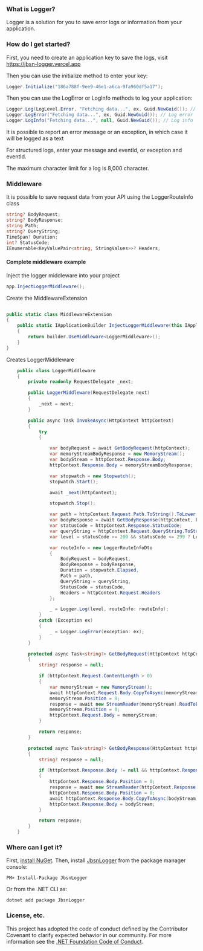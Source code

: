 ### What is Logger?

Logger is a solution for you to save error logs or information from your application.

### How do I get started?

First, you need to create an application key to save the logs, visit https://jbsn-logger.vercel.app

Then you can use the initialize method to enter your key:

```csharp
Logger.Initialize("186a788f-9ee9-46e1-a6ca-9fa960df5a17");
```

Then you can use the LogError or LogInfo methods to log your application:
```csharp
Logger.Log(LogLevel.Error, "Fetching data...", ex, Guid.NewGuid()); // Generic log
Logger.LogError("Fetching data...", ex, Guid.NewGuid()); // Log error
Logger.LogInfo("Fetching data...", null, Guid.NewGuid()); // Log info
```
It is possible to report an error message or an exception, in which case it will be logged as a text

For structured logs, enter your message and eventId, or exception and eventId.

The maximum character limit for a log is 8,000 character.

### Middleware

It is possible to save request data from your API using the LoggerRouteInfo class

```csharp
string? BodyRequest;
string? BodyResponse;
string Path;
string? QueryString;
TimeSpan? Duration;
int? StatusCode;
IEnumerable<KeyValuePair<string, StringValues>>? Headers;
```

#### Complete middleware example

Inject the logger middleware into your project
```csharp
app.InjectLoggerMiddleware();
```

Create the MiddlewareExtension
```csharp

public static class MiddlewareExtension
{
    public static IApplicationBuilder InjectLoggerMiddleware(this IApplicationBuilder builder)
    {
        return builder.UseMiddleware<LoggerMiddleware>();
    }
}
```

Creates LoggerMiddleware
```csharp
    public class LoggerMiddleware
    {
        private readonly RequestDelegate _next;

        public LoggerMiddleware(RequestDelegate next)
        {
            _next = next;
        }

        public async Task InvokeAsync(HttpContext httpContext)
        {
            try
            {

                var bodyRequest = await GetBodyRequest(httpContext);
                var memoryStreamBodyResponse = new MemoryStream();
                var bodyStream = httpContext.Response.Body;
                httpContext.Response.Body = memoryStreamBodyResponse;

                var stopwatch = new Stopwatch();
                stopwatch.Start();

                await _next(httpContext);

                stopwatch.Stop();

                var path = httpContext.Request.Path.ToString().ToLower();
                var bodyResponse = await GetBodyResponse(httpContext, bodyStream);
                var statusCode = httpContext.Response.StatusCode;
                var queryString = httpContext.Request.QueryString.ToString();
                var level = statusCode >= 200 && statusCode <= 299 ? LoggerLevel.Info: LoggerLevel.Error;

                var routeInfo = new LoggerRouteInfoDto
                {
                    BodyRequest = bodyRequest,
                    BodyResponse = bodyResponse,
                    Duration = stopwatch.Elapsed,
                    Path = path,
                    QueryString = queryString,
                    StatusCode = statusCode,
                    Headers = httpContext.Request.Headers
                };

                _ = Logger.Log(level, routeInfo: routeInfo);
            }
            catch (Exception ex)
            {
                _ = Logger.LogError(exception: ex);
            }
        }

        protected async Task<string?> GetBodyRequest(HttpContext httpContext)
        {
            string? response = null;

            if (httpContext.Request.ContentLength > 0)
            {
                var memoryStream = new MemoryStream();
                await httpContext.Request.Body.CopyToAsync(memoryStream);
                memoryStream.Position = 0;
                response = await new StreamReader(memoryStream).ReadToEndAsync();
                memoryStream.Position = 0;
                httpContext.Request.Body = memoryStream;
            }

            return response;
        }

        protected async Task<string?> GetBodyResponse(HttpContext httpContext, Stream bodyStream)
        {
            string? response = null;

            if (httpContext.Response.Body != null && httpContext.Response.Body.Length > 0)
            {
                httpContext.Response.Body.Position = 0;
                response = await new StreamReader(httpContext.Response.Body).ReadToEndAsync();
                httpContext.Response.Body.Position = 0;
                await httpContext.Response.Body.CopyToAsync(bodyStream);
                httpContext.Response.Body = bodyStream;
            }

            return response;
        }
    }
```

### Where can I get it?

First, [install NuGet](http://docs.nuget.org/docs/start-here/installing-nuget). Then, install [JbsnLogger](https://www.nuget.org/packages/JbsnLogger) from the package manager console:

```
PM> Install-Package JbsnLogger
```
Or from the .NET CLI as:
```
dotnet add package JbsnLogger
```

### License, etc.

This project has adopted the code of conduct defined by the Contributor Covenant to clarify expected behavior in our community.
For more information see the [.NET Foundation Code of Conduct](https://dotnetfoundation.org/code-of-conduct).
